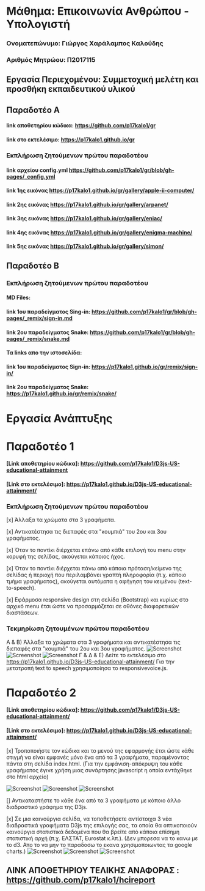 
# Μάθημα: Επικοινωνία Ανθρώπου - Υπολογιστή

### Ονοματεπώνυμο: Γιώργος Χαράλαμπος Καλούδης
### Αριθμός Μητρώου: Π2017115

## Εργασία Περιεχομένου: Συμμετοχική μελέτη και προσθήκη εκπαιδευτικού υλικού

## Παραδοτέο Α

#### link αποθετηρίου κώδικα: https://github.com/p17kalo1/gr
#### link στο εκτελέσιμο: https://p17kalo1.github.io/gr

### Εκπλήρωση ζητούμενων πρώτου παραδοτέου

#### link  αρχείου config.yml https://github.com/p17kalo1/gr/blob/gh-pages/_config.yml

#### link 1ης εικόνας https://p17kalo1.github.io/gr/gallery/apple-ii-computer/

#### link 2ης εικόνας https://p17kalo1.github.io/gr/gallery/arpanet/

#### link 3ης εικόνας https://p17kalo1.github.io/gr/gallery/eniac/

#### link 4ης εικόνας https://p17kalo1.github.io/gr/gallery/enigma-machine/

#### link 5ης εικόνας https://p17kalo1.github.io/gr/gallery/simon/


## Παραδοτέο Β

### Εκπλήρωση ζητούμενων πρώτου παραδοτέου

#### MD Files:

#### link 1ου παραδείγματος Sing-in: https://github.com/p17kalo1/gr/blob/gh-pages/_remix/sign-in.md 
#### link 2ου παραδείγματος Snake: https://github.com/p17kalo1/gr/blob/gh-pages/_remix/snake.md

#### Τα links απο την ιστοσελίδα: 

#### link 1ου παραδείγματος Sign-in: https://p17kalo1.github.io/gr/remix/sign-in/
#### link 2ου παραδείγματος Snake: https://p17kalo1.github.io/gr/remix/snake/



# Εργασία Ανάπτυξης 
# Παραδοτέο 1 
 #### [Link αποθετηρίου κώδικα]: https://github.com/p17kalo1/D3js-US-educational-attainment
#### [Link στο εκτελέσιμο]: https://p17kalo1.github.io/D3js-US-educational-attainment/
 ### Εκπλήρωση ζητούμενων πρώτου παραδοτέου
 [x] Άλλαξα τα χρώματα στα 3 γραφήματα.
 
 [x] Αντικατέστησα τις διεπαφές στα "κουμπιά" του 2ου και 3ου γραφήματος.
 
 [x] Όταν το ποντίκι διέρχεται επάνω από κάθε επιλογή του menu στην κορυφή της σελίδας, ακούγεται κάποιος ήχος.
 
 [x] Όταν το ποντίκι διέρχεται πάνω από κάποια πρόταση/κείμενο της σελίδας ή περιοχή που περιλαμβάνει γραπτή πληροφορία (π.χ. κάποιο τμήμα     γραφήματος), ακούγεται αυτόματα η αφήγηση του κειμένου (text-to-speech).
 
 [x] Εφάρμοσα responsive design στη σελίδα (Bootstrap) και κυρίως στο αρχικό menu έτσι ώστε να προσαρμόζεται σε οθόνες διαφορετικών διαστάσεων.
 
 ### Τεκμηρίωση ζητουμένων πρώτου παραδοτέου
 Α & B) Άλλαξα τα χρώματα στα 3 γραφήματα και αντικατέστησα τις διεπαφές στα "κουμπιά" του 2ου και 3ου γραφήματος.
![Screenshot](image1.png)
![Screenshot](image2.png)
![Screenshot](image3.png)
Γ & Δ & Ε) Δείτε το εκτελέσιμο στο https://p17kalo1.github.io/D3js-US-educational-attainment/
 Για την μετατροπή text to speech χρησιμοποίησα το responsivevoice.js.
 
 
# Παραδοτέο 2

#### [Link αποθετηρίου κώδικα]: https://github.com/p17kalo1/D3js-US-educational-attainment/
#### [Link στο εκτελέσιμο]: https://p17kalo1.github.io/D3js-US-educational-attainment/

[x] Τροποποιήστε τον κώδικα και το μενού της εφαρμογής έτσι ώστε κάθε στιγμή να είναι εμφανές μόνο ένα από τα 3 γραφήματα, παραμένοντας πάντα στη σελίδα index.html. (Για την εμφάνιση-απόκρυψη του κάθε γραφήματος έγινε χρήση μιας συνάρτησης javascript η οποία εντάχθηκε στο html αρχείο) 

![Screenshot](image4.png)
![Screenshot](image5.png)
![Screenshot](image6.png)


[] Αντικαταστήστε το κάθε ένα από τα 3 γραφήματα με κάποιο άλλο διαδραστικό γράφημα της D3js.

[x] Σε μια καινούργια σελίδα, να τοποθετήσετε αντίστοιχα 3 νέα διαδραστικά γραφήματα D3js της επιλογής σας, τα οποία θα οπτικοποιούν καινούργια στατιστικά δεδομένα που θα βρείτε από κάποια επίσημη στατιστική αρχή (π.χ. ΕΛΣΤΑΤ, Eurostat κ.λπ.).
(Δεν μπορεσα να το κανω με το d3. Απο το να μην το παραδοσω το εκανα χρησιμοποιωντας τα google charts.)
![Screenshot](image7.png)
![Screenshot](image8.png)
![Screenshot](image9.png)

## ΛΙΝΚ ΑΠΟΘΕΤΗΡΙΟΥ ΤΕΛΙΚΗΣ ΑΝΑΦΟΡΑΣ : https://github.com/p17kalo1/hcireport
